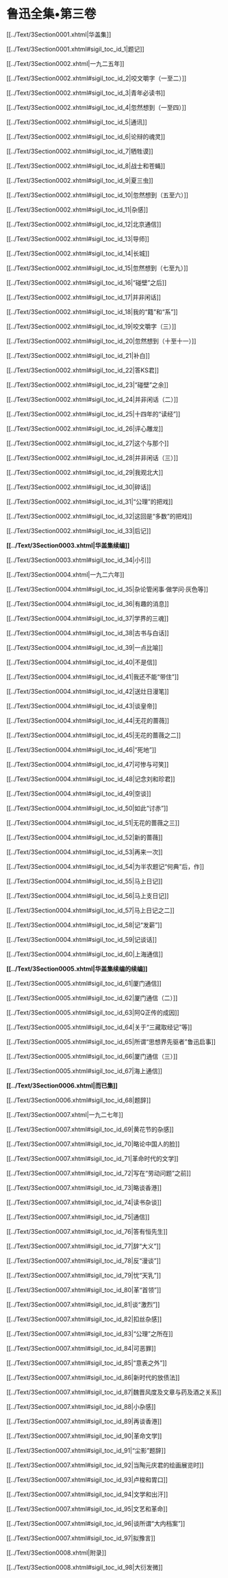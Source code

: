   

# 鲁迅全集•第三卷

[[../Text/3Section0001.xhtml|华盖集]]

[[../Text/3Section0001.xhtml#sigil_toc_id_1|题记]]

[[../Text/3Section0002.xhtml|一九二五年]]

[[../Text/3Section0002.xhtml#sigil_toc_id_2|咬文嚼字（一至二）]]

[[../Text/3Section0002.xhtml#sigil_toc_id_3|青年必读书]]

[[../Text/3Section0002.xhtml#sigil_toc_id_4|忽然想到（一至四）]]

[[../Text/3Section0002.xhtml#sigil_toc_id_5|通讯]]

[[../Text/3Section0002.xhtml#sigil_toc_id_6|论辩的魂灵]]

[[../Text/3Section0002.xhtml#sigil_toc_id_7|牺牲谟]]

[[../Text/3Section0002.xhtml#sigil_toc_id_8|战士和苍蝇]]

[[../Text/3Section0002.xhtml#sigil_toc_id_9|夏三虫]]

[[../Text/3Section0002.xhtml#sigil_toc_id_10|忽然想到（五至六）]]

[[../Text/3Section0002.xhtml#sigil_toc_id_11|杂感]]

[[../Text/3Section0002.xhtml#sigil_toc_id_12|北京通信]]

[[../Text/3Section0002.xhtml#sigil_toc_id_13|导师]]

[[../Text/3Section0002.xhtml#sigil_toc_id_14|长城]]

[[../Text/3Section0002.xhtml#sigil_toc_id_15|忽然想到（七至九）]]

[[../Text/3Section0002.xhtml#sigil_toc_id_16|“碰壁”之后]]

[[../Text/3Section0002.xhtml#sigil_toc_id_17|并非闲话]]

[[../Text/3Section0002.xhtml#sigil_toc_id_18|我的“籍”和“系”]]

[[../Text/3Section0002.xhtml#sigil_toc_id_19|咬文嚼字（三）]]

[[../Text/3Section0002.xhtml#sigil_toc_id_20|忽然想到（十至十一）]]

[[../Text/3Section0002.xhtml#sigil_toc_id_21|补白]]

[[../Text/3Section0002.xhtml#sigil_toc_id_22|答KS君]]

[[../Text/3Section0002.xhtml#sigil_toc_id_23|“碰壁”之余]]

[[../Text/3Section0002.xhtml#sigil_toc_id_24|并非闲话（二）]]

[[../Text/3Section0002.xhtml#sigil_toc_id_25|十四年的“读经”]]

[[../Text/3Section0002.xhtml#sigil_toc_id_26|评心雕龙]]

[[../Text/3Section0002.xhtml#sigil_toc_id_27|这个与那个]]

[[../Text/3Section0002.xhtml#sigil_toc_id_28|并非闲话（三）]]

[[../Text/3Section0002.xhtml#sigil_toc_id_29|我观北大]]

[[../Text/3Section0002.xhtml#sigil_toc_id_30|碎话]]

[[../Text/3Section0002.xhtml#sigil_toc_id_31|“公理”的把戏]]

[[../Text/3Section0002.xhtml#sigil_toc_id_32|这回是“多数”的把戏]]

[[../Text/3Section0002.xhtml#sigil_toc_id_33|后记]]

  

**[[../Text/3Section0003.xhtml|华盖集续编]]**

[[../Text/3Section0003.xhtml#sigil_toc_id_34|小引]]

[[../Text/3Section0004.xhtml|一九二六年]]

[[../Text/3Section0004.xhtml#sigil_toc_id_35|杂论管闲事·做学问·灰色等]]

[[../Text/3Section0004.xhtml#sigil_toc_id_36|有趣的消息]]

[[../Text/3Section0004.xhtml#sigil_toc_id_37|学界的三魂]]

[[../Text/3Section0004.xhtml#sigil_toc_id_38|古书与白话]]

[[../Text/3Section0004.xhtml#sigil_toc_id_39|一点比喻]]

[[../Text/3Section0004.xhtml#sigil_toc_id_40|不是信]]

[[../Text/3Section0004.xhtml#sigil_toc_id_41|我还不能“带住”]]

[[../Text/3Section0004.xhtml#sigil_toc_id_42|送灶日漫笔]]

[[../Text/3Section0004.xhtml#sigil_toc_id_43|谈皇帝]]

[[../Text/3Section0004.xhtml#sigil_toc_id_44|无花的蔷薇]]

[[../Text/3Section0004.xhtml#sigil_toc_id_45|无花的蔷薇之二]]

[[../Text/3Section0004.xhtml#sigil_toc_id_46|“死地”]]

[[../Text/3Section0004.xhtml#sigil_toc_id_47|可惨与可笑]]

[[../Text/3Section0004.xhtml#sigil_toc_id_48|记念刘和珍君]]

[[../Text/3Section0004.xhtml#sigil_toc_id_49|空谈]]

[[../Text/3Section0004.xhtml#sigil_toc_id_50|如此“讨赤”]]

[[../Text/3Section0004.xhtml#sigil_toc_id_51|无花的蔷薇之三]]

[[../Text/3Section0004.xhtml#sigil_toc_id_52|新的蔷薇]]

[[../Text/3Section0004.xhtml#sigil_toc_id_53|再来一次]]

[[../Text/3Section0004.xhtml#sigil_toc_id_54|为半农题记“何典”后，作]]

[[../Text/3Section0004.xhtml#sigil_toc_id_55|马上日记]]

[[../Text/3Section0004.xhtml#sigil_toc_id_56|马上支日记]]

[[../Text/3Section0004.xhtml#sigil_toc_id_57|马上日记之二]]

[[../Text/3Section0004.xhtml#sigil_toc_id_58|记“发薪”]]

[[../Text/3Section0004.xhtml#sigil_toc_id_59|记谈话]]

[[../Text/3Section0004.xhtml#sigil_toc_id_60|上海通信]]

  

**[[../Text/3Section0005.xhtml|华盖集续编的续编]]**

[[../Text/3Section0005.xhtml#sigil_toc_id_61|厦门通信]]

[[../Text/3Section0005.xhtml#sigil_toc_id_62|厦门通信（二）]]

[[../Text/3Section0005.xhtml#sigil_toc_id_63|阿Q正传的成因]]

[[../Text/3Section0005.xhtml#sigil_toc_id_64|关于“三藏取经记”等]]

[[../Text/3Section0005.xhtml#sigil_toc_id_65|所谓“思想界先驱者”鲁迅启事]]

[[../Text/3Section0005.xhtml#sigil_toc_id_66|厦门通信（三）]]

[[../Text/3Section0005.xhtml#sigil_toc_id_67|海上通信]]

  

**[[../Text/3Section0006.xhtml|而已集]]**

[[../Text/3Section0006.xhtml#sigil_toc_id_68|题辞]]

[[../Text/3Section0007.xhtml|一九二七年]]

[[../Text/3Section0007.xhtml#sigil_toc_id_69|黄花节的杂感]]

[[../Text/3Section0007.xhtml#sigil_toc_id_70|略论中国人的脸]]

[[../Text/3Section0007.xhtml#sigil_toc_id_71|革命时代的文学]]

[[../Text/3Section0007.xhtml#sigil_toc_id_72|写在“劳动问题”之前]]

[[../Text/3Section0007.xhtml#sigil_toc_id_73|略谈香港]]

[[../Text/3Section0007.xhtml#sigil_toc_id_74|读书杂谈]]

[[../Text/3Section0007.xhtml#sigil_toc_id_75|通信]]

[[../Text/3Section0007.xhtml#sigil_toc_id_76|答有恒先生]]

[[../Text/3Section0007.xhtml#sigil_toc_id_77|辞“大义”]]

[[../Text/3Section0007.xhtml#sigil_toc_id_78|反“漫谈”]]

[[../Text/3Section0007.xhtml#sigil_toc_id_79|忧“天乳”]]

[[../Text/3Section0007.xhtml#sigil_toc_id_80|革“首领”]]

[[../Text/3Section0007.xhtml#sigil_toc_id_81|谈“激烈”]]

[[../Text/3Section0007.xhtml#sigil_toc_id_82|扣丝杂感]]

[[../Text/3Section0007.xhtml#sigil_toc_id_83|“公理”之所在]]

[[../Text/3Section0007.xhtml#sigil_toc_id_84|可恶罪]]

[[../Text/3Section0007.xhtml#sigil_toc_id_85|“意表之外”]]

[[../Text/3Section0007.xhtml#sigil_toc_id_86|新时代的放债法]]

[[../Text/3Section0007.xhtml#sigil_toc_id_87|魏晋风度及文章与药及酒之关系]]

[[../Text/3Section0007.xhtml#sigil_toc_id_88|小杂感]]

[[../Text/3Section0007.xhtml#sigil_toc_id_89|再谈香港]]

[[../Text/3Section0007.xhtml#sigil_toc_id_90|革命文学]]

[[../Text/3Section0007.xhtml#sigil_toc_id_91|“尘影”题辞]]

[[../Text/3Section0007.xhtml#sigil_toc_id_92|当陶元庆君的绘画展览时]]

[[../Text/3Section0007.xhtml#sigil_toc_id_93|卢梭和胃口]]

[[../Text/3Section0007.xhtml#sigil_toc_id_94|文学和出汗]]

[[../Text/3Section0007.xhtml#sigil_toc_id_95|文艺和革命]]

[[../Text/3Section0007.xhtml#sigil_toc_id_96|谈所谓“大内档案”]]

[[../Text/3Section0007.xhtml#sigil_toc_id_97|拟豫言]]

[[../Text/3Section0008.xhtml|附录]]

[[../Text/3Section0008.xhtml#sigil_toc_id_98|大衍发微]]